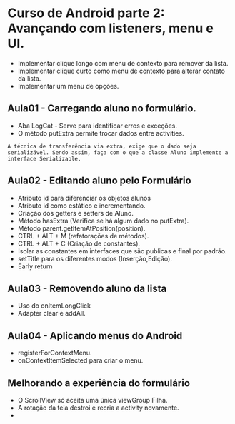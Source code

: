 # Curso de Android parte 2: Avançando com listeners, menu e UI.
* Implementar clique longo com menu de contexto para remover da lista.
* Implementar clique curto como menu de contexto para alterar contato da lista.
* Implementar um menu de opções.

## Aula01 - Carregando aluno no formulário.
* Aba LogCat - Serve para identificar erros e exceções.
* O método putExtra permite trocar dados entre activities.
```
A técnica de transferência via extra, exige que o dado seja serializável. Sendo assim, faça com o que a classe Aluno implemente a interface Serializable.
``` 

## Aula02 - Editando aluno pelo Formulário
* Atributo id para diferenciar os objetos alunos
* Atributo id como estático e incrementando.
* Criação dos getters e setters de Aluno.
* Método hasExtra (Verifica se há algum dado no putExtra).
* Método parent.getItemAtPosition(position).
* CTRL + ALT + M (refatorações de métodos).
* CTRL + ALT + C (Criação de constantes).
* Isolar as constantes em interfaces que são publicas e final por padrão.
* setTitle para os diferentes modos (Inserção,Edição).
* Early return

## Aula03 - Removendo aluno da lista
* Uso do onItemLongClick
* Adapter clear e addAll.

## Aula04 -  Aplicando menus do Android
* registerForContextMenu.
* onContextItemSelected para criar o menu.

## Melhorando a experiência do formulário
* O ScrollView só aceita uma única viewGroup Filha.
* A rotação da tela destroi e recria a activity novamente.
* 
